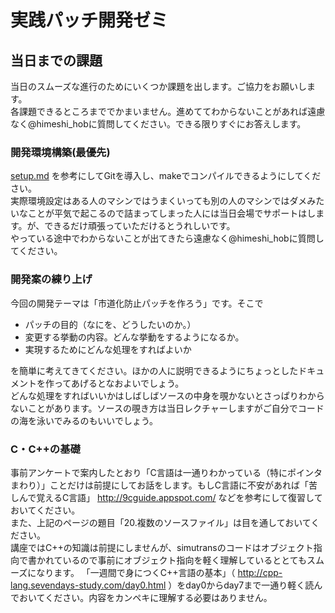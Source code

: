 # 実践パッチ開発ゼミ
## 当日までの課題
当日のスムーズな進行のためにいくつか課題を出します。ご協力をお願いします。  
各課題できるところまででかまいません。進めててわからないことがあれば遠慮なく@himeshi_hobに質問してください。できる限りすぐにお答えします。  
### 開発環境構築(最優先)
[setup.md](setup.md) を参考にしてGitを導入し、makeでコンパイルできるようにしてください。  
実際環境設定はある人のマシンではうまくいっても別の人のマシンではダメみたいなことが平気で起こるので詰まってしまった人には当日会場でサポートはします。が、できるだけ頑張っていただけるとうれしいです。  
やっている途中でわからないことが出てきたら遠慮なく@himeshi_hobに質問してください。

### 開発案の練り上げ
今回の開発テーマは「市道化防止パッチを作ろう」です。そこで
* パッチの目的（なにを、どうしたいのか。）
* 変更する挙動の内容。どんな挙動をするようになるか。
* 実現するためにどんな処理をすればよいか


を簡単に考えてきてください。ほかの人に説明できるようにちょっとしたドキュメントを作ってあげるとなおよいでしょう。  
どんな処理をすればいいかはしばしばソースの中身を覗かないとさっぱりわからないことがあります。ソースの覗き方は当日レクチャーしますがご自分でコードの海を泳いでみるのもいいでしょう。  

### C・C++の基礎
事前アンケートで案内したとおり「C言語は一通りわかっている（特にポインタまわり）」ことだけは前提にしてお話をします。もしC言語に不安があれば「苦しんで覚えるC言語」 http://9cguide.appspot.com/ などを参考にして復習しておいてください。  
また、上記のページの題目「20.複数のソースファイル」は目を通しておいてください。  
講座ではC++の知識は前提にしませんが、simutransのコードはオブジェクト指向で書かれているので事前にオブジェクト指向を軽く理解しているととてもスムーズになります。
「一週間で身につくC++言語の基本」（ http://cpp-lang.sevendays-study.com/day0.html ）をday0からday7まで一通り軽く読んでおいてください。内容をカンペキに理解する必要はありません。
